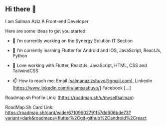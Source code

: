 ## Hi there 👋

I am Salman Aziz
A Front-end Developer

Here are some ideas to get you started:

- 🔭 I’m currently working on the Synergy Solution IT Section
- 🌱 I’m currently learning Flutter for Android and IOS, JavaScript, ReactJs, Python
- 🔧 Love working with Flutter, ReactJs, JavaScript, HTML, CSS and TailwindCSS

- 📫 How to reach me: Email [salmanazizshuvo@gmail.com], Linkedin [https://www.linkedin.com/in/iamsashuvo/] Facebook [...]


Roadmap.sh Profile Link: (https://roadmap.sh/u/myselfsalman)

RoadMap.Sh Card Link: https://roadmap.sh/card/wide/67109602791f57dd606bde73?variant=dark&roadmaps=flutter%2Cgit-github%2Candroid%2Creact
